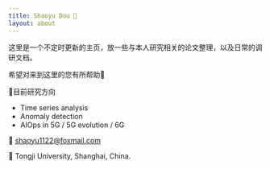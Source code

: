 ```yaml
---
title: Shaoyu Dou 🥳
layout: about
---
```


这里是一个不定时更新的主页，放一些与本人研究相关的论文整理，以及日常的调研文档。

希望对来到这里的您有所帮助🤭



🌟目前研究方向

- Time series analysis
- Anomaly detection
- AIOps in 5G / 5G evolution / 6G



📧 shaoyu1122@foxmail.com

🏫 Tongji University, Shanghai, China.
